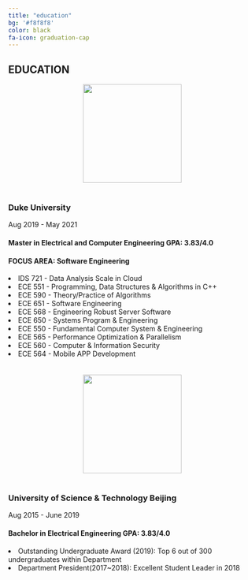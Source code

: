 ```yaml
---
title: "education"
bg: '#f8f8f8'
color: black
fa-icon: graduation-cap
---
```


<div id="education">
        <h2 class="heading">EDUCATION</h2>
        <div class="education-block">
            <div align="center">
                      <img src="img/duke.png" width="200px" />
                </div>
            <br>
                <h3>Duke University</h3>
                <span>Aug 2019 - May 2021</span>
                <h4>Master in Electrical and Computer Engineering <span>GPA: 3.83/4.0</span></h4>
                <h4>FOCUS AREA: Software Engineering</h4>
                <li>IDS 721  - Data Analysis Scale in Cloud</li>
            <li>ECE 551 - Programming, Data Structures & Algorithms in C++ </li>
            <li>ECE 590 - Theory/Practice of Algorithms </li>
            <li>ECE 651 - Software Engineering</li>
            <li>ECE 568 - Engineering Robust Server Software </li>
            <li>ECE 650 - Systems Program & Engineering </li>
            <li>ECE 550 - Fundamental Computer System & Engineering </li>
            <li>ECE 565 - Performance Optimization & Parallelism </li>
            <li>ECE 560 - Computer & Information Security</li>
            <li>ECE 564 - Mobile APP Development</li>
        </div>
        <br><br>
        <div class="education-block">
            <div align="center"> 
                      <img src="img/ustb.png" width="200px" />
                </div>
            <br>
                <h3>University of Science & Technology Beijing</h3>
                <span class="education-date">Aug 2015 - June 2019</span>
                <h4>Bachelor in Electrical Engineering <span>GPA: 3.83/4.0</span></h4>
                <li>Outstanding Undergraduate Award (2019): Top 6 out of 300 undergraduates within Department</li>
                <li>Department President(2017~2018): Excellent Student Leader in 2018</li>
        </div>
</div>
